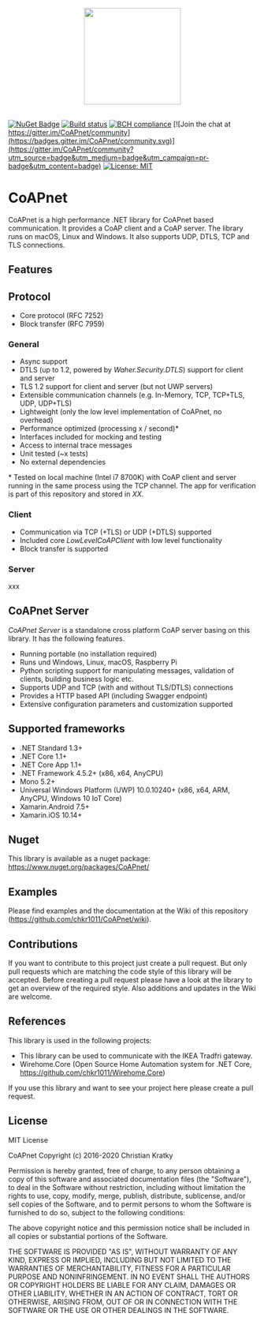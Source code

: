 <p align="center">
<img src="https://github.com/chkr1011/CoAPnet/blob/master/Images/icon_det_256.png?raw=true" width="196">
<br/>
<br/>
</p>

[![NuGet Badge](https://buildstats.info/nuget/CoAPnet)](https://www.nuget.org/packages/CoAPnet)
[![Build status](https://ci.appveyor.com/api/projects/status/j252icg2pgkfb7s0/branch/master?svg=true)](https://ci.appveyor.com/project/chkr1011/coapnet)
[![BCH compliance](https://bettercodehub.com/edge/badge/chkr1011/CoAPnet?branch=master)](https://bettercodehub.com/)
[![Join the chat at https://gitter.im/CoAPnet/community](https://badges.gitter.im/CoAPnet/community.svg)](https://gitter.im/CoAPnet/community?utm_source=badge&utm_medium=badge&utm_campaign=pr-badge&utm_content=badge)
[![License: MIT](https://img.shields.io/badge/License-MIT-yellow.svg)](https://raw.githubusercontent.com/chkr1011/CoAPnet/master/LICENSE)

# CoAPnet

CoAPnet is a high performance .NET library for CoAPnet based communication. It provides a CoAP client and a CoAP server. The library runs on macOS, Linux and Windows. It also supports UDP, DTLS, TCP and TLS connections.

## Features

## Protocol

* Core protocol (RFC 7252)
* Block transfer (RFC 7959)

### General

* Async support
* DTLS (up to 1.2, powered by _Waher.Security.DTLS_) support for client and server
* TLS 1.2 support for client and server (but not UWP servers)
* Extensible communication channels (e.g. In-Memory, TCP, TCP+TLS, UDP, UDP+TLS)
* Lightweight (only the low level implementation of CoAPnet, no overhead)
* Performance optimized (processing x / second)*
* Interfaces included for mocking and testing
* Access to internal trace messages
* Unit tested (~x tests)
* No external dependencies

\* Tested on local machine (Intel i7 8700K) with CoAP client and server running in the same process using the TCP channel. The app for verification is part of this repository and stored in _XX_.

### Client

* Communication via TCP (+TLS) or UDP (+DTLS) supported
* Included core _LowLevelCoAPClient_ with low level functionality
* Block transfer is supported

### Server

xxx

## CoAPnet Server

_CoAPnet Server_ is a standalone cross platform CoAP server basing on this library. It has the following features.
* Running portable (no installation required)
* Runs und Windows, Linux, macOS, Raspberry Pi
* Python scripting support for manipulating messages, validation of clients, building business logic etc.
* Supports UDP and TCP (with and without TLS/DTLS) connections
* Provides a HTTP based API (including Swagger endpoint)
* Extensive configuration parameters and customization supported

## Supported frameworks

* .NET Standard 1.3+
* .NET Core 1.1+
* .NET Core App 1.1+
* .NET Framework 4.5.2+ (x86, x64, AnyCPU)
* Mono 5.2+
* Universal Windows Platform (UWP) 10.0.10240+ (x86, x64, ARM, AnyCPU, Windows 10 IoT Core)
* Xamarin.Android 7.5+
* Xamarin.iOS 10.14+

## Nuget

This library is available as a nuget package: <https://www.nuget.org/packages/CoAPnet/>

## Examples

Please find examples and the documentation at the Wiki of this repository (<https://github.com/chkr1011/CoAPnet/wiki>).

## Contributions

If you want to contribute to this project just create a pull request. But only pull requests which are matching the code style of this library will be accepted. Before creating a pull request please have a look at the library to get an overview of the required style.
Also additions and updates in the Wiki are welcome.

## References

This library is used in the following projects:

* This library can be used to communicate with the IKEA Tradfri gateway.
* Wirehome.Core (Open Source Home Automation system for .NET Core, <https://github.com/chkr1011/Wirehome.Core>)

If you use this library and want to see your project here please create a pull request.

## License

MIT License

CoAPnet Copyright (c) 2016-2020 Christian Kratky

Permission is hereby granted, free of charge, to any person obtaining a copy
of this software and associated documentation files (the "Software"), to deal
in the Software without restriction, including without limitation the rights
to use, copy, modify, merge, publish, distribute, sublicense, and/or sell
copies of the Software, and to permit persons to whom the Software is
furnished to do so, subject to the following conditions:

The above copyright notice and this permission notice shall be included in all
copies or substantial portions of the Software.

THE SOFTWARE IS PROVIDED "AS IS", WITHOUT WARRANTY OF ANY KIND, EXPRESS OR
IMPLIED, INCLUDING BUT NOT LIMITED TO THE WARRANTIES OF MERCHANTABILITY,
FITNESS FOR A PARTICULAR PURPOSE AND NONINFRINGEMENT. IN NO EVENT SHALL THE
AUTHORS OR COPYRIGHT HOLDERS BE LIABLE FOR ANY CLAIM, DAMAGES OR OTHER
LIABILITY, WHETHER IN AN ACTION OF CONTRACT, TORT OR OTHERWISE, ARISING FROM,
OUT OF OR IN CONNECTION WITH THE SOFTWARE OR THE USE OR OTHER DEALINGS IN THE
SOFTWARE.
